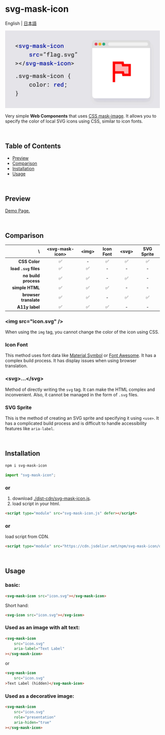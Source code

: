 # svg-mask-icon

English | [日本語](README.ja.md)

![Cover](./public/cover.gif)

Very simple **Web Components** that uses [CSS mask-image](https://developer.mozilla.org/docs/Web/CSS/mask-image). It allows you to specify the color of local SVG icons using CSS, similar to icon fonts.

<br />

## Table of Contents
- [Preview](#preview)
- [Comparison](#comparison)
- [Installation](#installation)
- [Usage](#usage)

<br />

## Preview
[Demo Page.](https://psephopaiktes.github.io/svg-mask-icon/)

<br />

## Comparison

 \ | &lt;svg-mask-icon&gt; | &lt;img&gt; | Icon Font | &lt;svg&gt; | SVG Sprite 
--:|:--:|:--:|:--:|:--:|:--:
 **CSS Color**         | ✅ | - | ✅ | ✅ | ✅ 
 **load `.svg` files** | ✅ | ✅ | - | - | -
 **no build process**  | ✅ | ✅ | - | ✅ | -
 **simple HTML**       | ✅ | ✅ | ✅ | - | -
 **browser translate** | ✅ | ✅ | - | ✅ | ✅
 **A11y label**        | ✅ | ✅ | ✅ | - | -

### &lt;img src="icon.svg" /&gt;
When using the `img` tag, you cannot change the color of the icon using CSS.

### Icon Font
This method uses font data like [Material Symbol](https://fonts.google.com/icons) or [Font Awesome](https://fontawesome.com/). It has a complex build process. It has display issues when using browser translation.

### &lt;svg&gt;...&lt;/svg&gt;
Method of directly writing the `svg` tag. It can make the HTML complex and inconvenient. Also, it cannot be managed in the form of `.svg` files.

### SVG Sprite
This is the method of creating an SVG sprite and specifying it using `<use>`. It has a complicated build process and is difficult to handle accessibility features like `aria-label`.

<br />

## Installation
```bash
npm i svg-mask-icon
```

```js
import "svg-mask-icon";
```

### or

1. download [./dist-cdn/svg-mask-icon.js](./dist-cdn/svg-mask-icon.js).
2. load script in your html.
```html
<script type="module" src="svg-mask-icon.js" defer></script>
```

### or
load script from CDN.
```html
<script type="module" src="https://cdn.jsdelivr.net/npm/svg-mask-icon/dist-cdn/svg-mask-icon.min.js"></script>
```

<br />

## Usage

### basic:
```html
<svg-mask-icon src="icon.svg"></svg-mask-icon>
```
Short hand: 
```html
<svg-icon src="icon.svg"></svg-icon>
```


### Used as an image with alt text:
```html
<svg-mask-icon
    src="icon.svg"
    aria-label="Text Label"
></svg-mask-icon>
```
or
```html
<svg-mask-icon
    src="icon.svg"
>Text Label (hidden)</svg-mask-icon>
```

### Used as a decorative image:
```html
<svg-mask-icon
    src="icon.svg"
    role="presentation"
    aria-hiden="true"
></svg-mask-icon>
```
